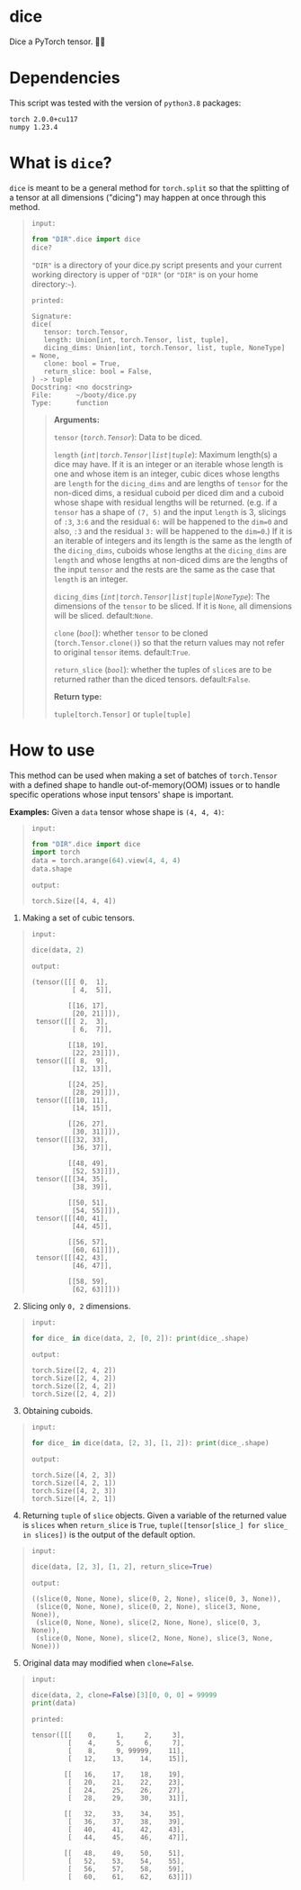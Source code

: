 # dice
Dice a PyTorch tensor. :hocho::sweet_potato:

# Dependencies
This script was tested with the version of `python3.8` packages:
```
torch 2.0.0+cu117
numpy 1.23.4
```

# What is `dice`?
`dice` is meant to be a general method for `torch.split` so that the splitting of a tensor at all dimensions ("dicing") may happen at once through this method.

>`input:`
>```python
>from "DIR".dice import dice
>dice?
>```
> `"DIR"` is a directory of your dice.py script presents and your current working directory is upper of `"DIR"` (or `"DIR"` is on your home directory:`~`).
>
>`printed:`
>```
>Signature:
>dice(
>    tensor: torch.Tensor,
>    length: Union[int, torch.Tensor, list, tuple],
>    dicing_dims: Union[int, torch.Tensor, list, tuple, NoneType] = None,
>    clone: bool = True,
>    return_slice: bool = False,
>) -> tuple
>Docstring: <no docstring>
>File:      ~/booty/dice.py
>Type:      function
>```
>> **Arguments:**
>>
>>`tensor` (*`torch.Tensor`*): Data to be diced.
>>
>>`length` (*`int|torch.Tensor|list|tuple`*): Maximum length(s) a dice may have. If it is an integer or an iterable whose length is one and whose item is an integer, cubic dices whose lengths are `length` for the `dicing_dims` and are lengths of `tensor` for the non-diced dims, a residual cuboid per diced dim and a cuboid whose shape with residual lengths will be returned. (e.g. if a `tensor` has a shape of `(7, 5)` and the input `length` is 3, slicings of `:3`, `3:6` and the residual `6:` will be happened to the `dim=0` and also, `:3` and the residual `3:` will be happened to the `dim=0`.) If it is an iterable of integers and its length is the same as the length of the `dicing_dims`, cuboids whose lengths at the `dicing_dims` are `length` and whose lengths at non-diced dims are the lengths of the input `tensor` and the rests are the same as the case that `length` is an integer.
>>
>>`dicing_dims` (*`int|torch.Tensor|list|tuple|NoneType`*): The dimensions of the `tensor` to be sliced. If it is `None`, all dimensions will be sliced. default:`None`. 
>>
>>`clone` (*`bool`*): whether `tensor` to be cloned (`torch.Tensor.clone()`) so that the return values may not refer to original `tensor` items. default:`True`.
>>
>>`return_slice` (*`bool`*): whether the tuples of `slice`s are to be returned rather than the diced tensors. default:`False`.
>>
>> **Return type:**
>>
>> `tuple[torch.Tensor]` or `tuple[tuple]`

# How to use

This method can be used when making a set of batches of `torch.Tensor` with a defined shape to handle out-of-memory(OOM) issues or to handle specific operations whose input tensors' shape is important.

**Examples:** Given a `data` tensor whose shape is `(4, 4, 4)`:
>`input:`
>```python
>from "DIR".dice import dice
>import torch
>data = torch.arange(64).view(4, 4, 4)
>data.shape
>```
>
>`output:`
>```
>torch.Size([4, 4, 4])
>```

1. Making a set of cubic tensors.
>`input:`
>```python
>dice(data, 2)
>```
>
>`output:`
>```
> (tensor([[[ 0,  1],
>           [ 4,  5]],
>  
>          [[16, 17],
>           [20, 21]]]),
>  tensor([[[ 2,  3],
>           [ 6,  7]],
>  
>          [[18, 19],
>           [22, 23]]]),
>  tensor([[[ 8,  9],
>           [12, 13]],
>  
>          [[24, 25],
>           [28, 29]]]),
>  tensor([[[10, 11],
>           [14, 15]],
>  
>          [[26, 27],
>           [30, 31]]]),
>  tensor([[[32, 33],
>           [36, 37]],
>  
>          [[48, 49],
>           [52, 53]]]),
>  tensor([[[34, 35],
>           [38, 39]],
>  
>          [[50, 51],
>           [54, 55]]]),
>  tensor([[[40, 41],
>           [44, 45]],
>  
>          [[56, 57],
>           [60, 61]]]),
>  tensor([[[42, 43],
>           [46, 47]],
>  
>          [[58, 59],
>           [62, 63]]]))
>```
2. Slicing only `0, 2` dimensions.
>`input:`
>```python
>for dice_ in dice(data, 2, [0, 2]): print(dice_.shape)
>```
>
>`output:`
>```
>torch.Size([2, 4, 2])
>torch.Size([2, 4, 2])
>torch.Size([2, 4, 2])
>torch.Size([2, 4, 2])
>```
3. Obtaining cuboids.
>`input:`
>```python
>for dice_ in dice(data, [2, 3], [1, 2]): print(dice_.shape)
>```
>
>`output:`
>```
> torch.Size([4, 2, 3])
> torch.Size([4, 2, 1])
> torch.Size([4, 2, 3])
> torch.Size([4, 2, 1])
>```
4. Returning `tuple` of `slice` objects. Given a variable of the returned value is `slices` when `return_slice` is `True`, `tuple([tensor[slice_] for slice_ in slices])` is the output of the default option.
>`input:`
>```python
>dice(data, [2, 3], [1, 2], return_slice=True)
>```
>
>`output:`
>```
> ((slice(0, None, None), slice(0, 2, None), slice(0, 3, None)),
>  (slice(0, None, None), slice(0, 2, None), slice(3, None, None)),
>  (slice(0, None, None), slice(2, None, None), slice(0, 3, None)),
>  (slice(0, None, None), slice(2, None, None), slice(3, None, None)))
>```
5. Original data may modified when `clone=False`.
>`input:`
>```python
>dice(data, 2, clone=False)[3][0, 0, 0] = 99999
>print(data)
>```
>
>`printed:`
>```
> tensor([[[    0,     1,     2,     3],
>          [    4,     5,     6,     7],
>          [    8,     9, 99999,    11],
>          [   12,    13,    14,    15]],
> 
>         [[   16,    17,    18,    19],
>          [   20,    21,    22,    23],
>          [   24,    25,    26,    27],
>          [   28,    29,    30,    31]],
> 
>         [[   32,    33,    34,    35],
>          [   36,    37,    38,    39],
>          [   40,    41,    42,    43],
>          [   44,    45,    46,    47]],
> 
>         [[   48,    49,    50,    51],
>          [   52,    53,    54,    55],
>          [   56,    57,    58,    59],
>          [   60,    61,    62,    63]]])
>```
